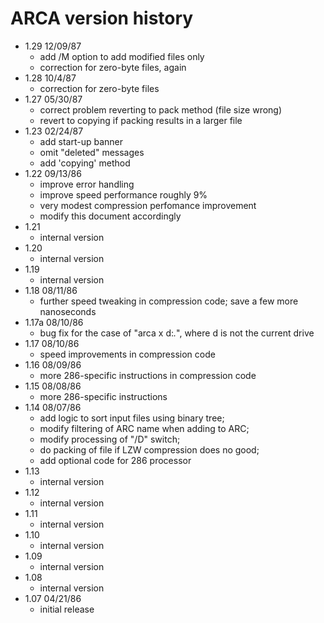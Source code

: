# ARCA version history

- 1.29 12/09/87
  - add /M option to add modified files only
  - correction for zero-byte files, again
- 1.28 10/4/87
  - correction for zero-byte files
- 1.27 05/30/87
  - correct problem reverting to pack method (file size wrong)
  - revert to copying if packing results in a larger file
- 1.23 02/24/87
  - add start-up banner
  - omit "deleted" messages
  - add 'copying' method
- 1.22 09/13/86
  - improve error handling
  - improve speed performance roughly 9%
  - very modest compression perfomance improvement
  - modify this document accordingly
- 1.21
  - internal version
- 1.20
  - internal version
- 1.19
  - internal version
- 1.18 08/11/86
  - further speed tweaking in compression code; save a few more nanoseconds
- 1.17a 08/10/86
  - bug fix for the case of "arca x d:*.*", where d is not the current drive
- 1.17 08/10/86
  - speed improvements in compression code
- 1.16 08/09/86
  - more 286-specific instructions in compression code
- 1.15 08/08/86
  - more 286-specific instructions
- 1.14 08/07/86
  - add logic to sort input files using binary tree;
  - modify filtering of ARC name when adding to ARC;
  - modify processing of "/D" switch;
  - do packing of file if LZW compression does no good;
  - add optional code for 286 processor
- 1.13
  - internal version
- 1.12
  - internal version
- 1.11
  - internal version
- 1.10
  - internal version
- 1.09
  - internal version
- 1.08
  - internal version
- 1.07 04/21/86
  - initial release
